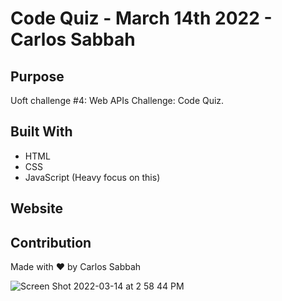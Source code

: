 # Code Quiz - March 14th 2022 - Carlos Sabbah

## Purpose

Uoft challenge #4: Web APIs Challenge: Code Quiz.  

## Built With

- HTML
- CSS
- JavaScript (Heavy focus on this)

## Website


## Contribution

Made with ❤️ by Carlos Sabbah

![Screen Shot 2022-03-14 at 2 58 44 PM](https://user-images.githubusercontent.com/91699101/158242104-133b91d2-e451-4283-b0ec-2fa4166ac250.png)

